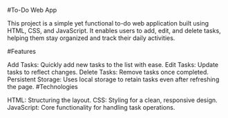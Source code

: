 #To-Do Web App

This project is a simple yet functional to-do web application built using HTML, CSS, and JavaScript. It enables users to add, edit, and delete tasks, helping them stay organized and track their daily activities.

#Features

Add Tasks: Quickly add new tasks to the list with ease.
Edit Tasks: Update tasks to reflect changes.
Delete Tasks: Remove tasks once completed.
Persistent Storage: Uses local storage to retain tasks even after refreshing the page.
#Technologies

HTML: Structuring the layout.
CSS: Styling for a clean, responsive design.
JavaScript: Core functionality for handling task operations.
